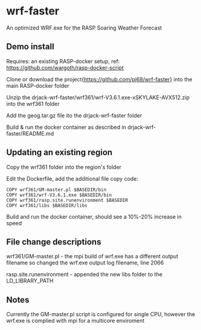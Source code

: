 # wrf-faster
An optimized WRF.exe for the RASP Soaring Weather Forecast

## Demo install 
Requires: an existing RASP-docker setup, ref: https://github.com/wargoth/rasp-docker-script

Clone or download the project{https://github.com/pj68/wrf-faster} into the main RASP-docker folder

Unzip the drjack-wrf-faster/wrf361/wrf-V3.6.1.exe-xSKYLAKE-AVX512.zip into the wrf361 folder

Add the geog.tar.gz file ito the drjack-wrf-faster folder

Build & run the docker container as described in drjack-wrf-faster/README.md


## Updating an existing region

Copy the wrf361 folder into the region's folder

Edit the Dockerfile, add the additional file copy code:
```
COPY wrf361/GM-master.pl $BASEDIR/bin
COPY wrf361/wrf-V3.6.1.exe $BASEDIR/bin
COPY wrf361/rasp.site.runenvironment $BASEDIR
COPY wrf361/libs $BASEDIR/libs
```
Build and run the docker container, should see a 10%-20% increase in speed

## File change descriptions
wrf361/GM-master.pl - the mpi build of wrf.exe has a different output filename so changed the wrf.exe output log filename, line 2066

rasp.site.runenvironment - appended the new libs folder to the LD_LIBRARY_PATH

## Notes

Currently the GM-master.pl script is configured for single CPU, however the wrf.exe is complied with mpi for a multicore enviroment

